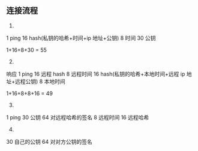 
## 连接流程

1.
  1 ping
  16 hash(私钥的哈希+时间+ip 地址+公钥)
  8 时间
  30 公钥

  1+16+8+30  = 55

2.
  响应
  1 ping
  16 远程 hash
  8 远程时间
  16 hash(私钥的哈希+本地时间+远程 ip 地址+远程公钥)
  8 本地时间

  1+16+8+8+16 = 49

3.
  1 ping
  30 公钥
  64 对远程哈希的签名
  8 远程时间
  16 远程哈希

4.
  30 自己的公钥
  64 对对方公钥的签名
